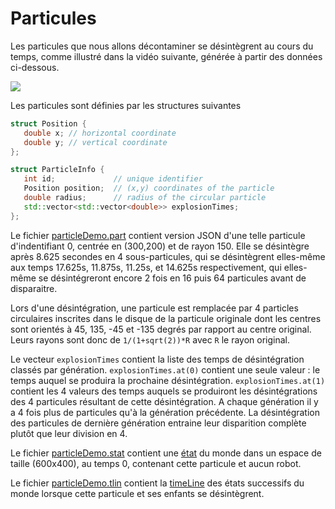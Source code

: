 # Particules

Les particules que nous allons décontaminer se désintègrent au cours du temps, comme illustré 
dans la vidéo suivante, générée à partir des données ci-dessous.

[![](https://img.youtube.com/vi/GtQ8q9i-ZgQ/0.jpg)](https://www.youtube.com/watch?v=GtQ8q9i-ZgQ)

Les particules sont définies par les structures suivantes 

~~~cpp
struct Position {
   double x; // horizontal coordinate 
   double y; // vertical coordinate
};

struct ParticleInfo {
   int id;             // unique identifier
   Position position;  // (x,y) coordinates of the particle 
   double radius;      // radius of the circular particle
   std::vector<std::vector<double>> explosionTimes;
};
~~~

Le fichier [particleDemo.part](./particleDemo.part) contient version JSON d'une telle particule d'indentifiant 0,
centrée en (300,200) et de rayon 150. Elle se désintègre après 8.625 secondes en 4 sous-particules, qui se désintègrent
elles-même aux temps 17.625s, 11.875s, 11.25s, et 14.625s respectivement, qui elles-même se désintégreront encore 2 fois
en 16 puis 64 particules avant de disparaitre. 

Lors d'une désintégration, une particule est remplacée par 4 particles circulaires inscrites dans le 
disque de la particule originale dont les centres sont orientés à 45, 135, -45 et -135 degrés par
rapport au centre original. Leurs rayons sont donc de `1/(1+sqrt(2))*R` avec `R` le rayon original.

Le vecteur `explosionTimes` contient la liste des temps de désintégration classés par génération. `explosionTimes.at(0)` 
contient une seule valeur : le temps auquel se produira la prochaine désintégration. `explosionTimes.at(1)`
contient les 4 valeurs des temps auquels se produiront les désintégrations des 4 particules résultant de cette
désintégration. A chaque génération il y a 4 fois plus de particules qu'à la génération précédente. 
La désintégration des particules de dernière génération entraine leur disparition complète plutôt que
leur division en 4. 

Le fichier [particleDemo.stat](./particleDemo.stat) contient une [état](../State) du monde dans un espace de
taille (600x400), au temps 0, contenant cette particule et aucun robot. 

Le fichier [particleDemo.tlin](./particleDemo.tlin) contient la [timeLine](../TimeLine) des états successifs du monde lorsque 
cette particule et ses enfants se désintègrent. 
